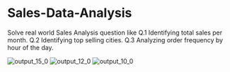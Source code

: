 # Sales-Data-Analysis
Solve real world Sales Analysis question like Q.1 Identifying total sales per month. Q.2 Identifying top selling cities. Q.3 Analyzing order frequency by hour of the day.

![output_15_0](https://github.com/mayannk2002/Sales-Data-Analysis/assets/138848713/c79ff6ab-9b52-42df-9f84-73c8aa673571)
![output_12_0](https://github.com/mayannk2002/Sales-Data-Analysis/assets/138848713/505f8ecb-9c09-482e-9db4-b4817b2a1c7d)
![output_10_0](https://github.com/mayannk2002/Sales-Data-Analysis/assets/138848713/a87849f0-b1a1-42b1-bff2-5027584ae0ce)
